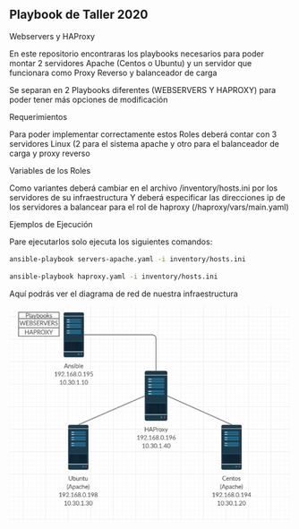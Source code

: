 ## Playbook de Taller 2020


Webservers y HAProxy

En este repositorio encontraras los playbooks necesarios para poder montar 2 servidores Apache (Centos o Ubuntu) y un servidor que funcionara como Proxy Reverso y balanceador de carga

Se separan en 2 Playbooks diferentes (WEBSERVERS Y HAPROXY) para poder tener más opciones de modificación

Requerimientos

Para poder implementar correctamente estos Roles deberá contar con 3 servidores Linux (2 para el sistema apache y otro para el balanceador de carga y proxy reverso

Variables de los Roles

Como variantes deberá cambiar en el archivo /inventory/hosts.ini por los servidores de su infraestructura
Y deberá especificar las direcciones ip de los servidores a balancear para el rol de haproxy (/haproxy/vars/main.yaml)


Ejemplos de Ejecución

Pare ejecutarlos solo ejecuta los siguientes comandos:


```bash
ansible-playbook servers-apache.yaml -i inventory/hosts.ini
```
```bash
ansible-playbook haproxy.yaml -i inventory/hosts.ini
```

Aquí podrás ver el diagrama de red de nuestra infraestructura

![Screenshot](estructura.jpg)
